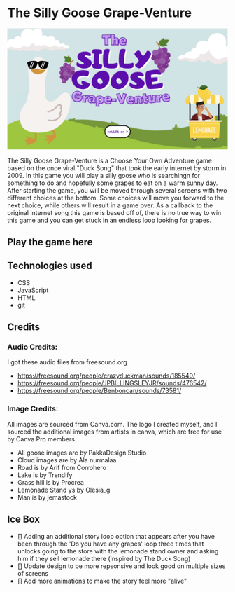 # The Silly Goose Grape-Venture

![image of first page of game](./assets/Images/game-screenshot.png)

The Silly Goose Grape-Venture is a Choose Your Own Adventure game based on the once viral "Duck Song" that took the early internet by storm in 2009. In this game you will play a silly goose who is searchingn for something to do and hopefully some grapes to eat on a warm sunny day. After starting the game, you will be moved through several screens with two different choices at the bottom. Some choices will move you forward to the next choice, while others will result in a game over. As a callback to the original internet song this game is based off of, there is no true way to win this game and you can get stuck in an endless loop looking for grapes.

## Play the game here

## Technologies used
- CSS
- JavaScript
- HTML
- git

## Credits
### Audio Credits:
I got these audio files from freesound.org 
- https://freesound.org/people/crazyduckman/sounds/185549/
- https://freesound.org/people/JPBILLINGSLEYJR/sounds/476542/
- https://freesound.org/people/Benboncan/sounds/73581/

### Image Credits:
All images are sourced from Canva.com. The logo I created myself, and I sourced the additional images from artists in canva, which are free for use by Canva Pro members.
- All goose images are by PakkaDesign Studio
- Cloud images are by Ala nurmalaa
- Road is by Arif from Corrohero
- Lake is by Trendify
- Grass hill is by Procrea
- Lemonade Stand ys by Olesia_g
- Man is by jemastock

## Ice Box
 - [] Adding an additional story loop option that appears after you have been through the 'Do you have any grapes' loop three times that unlocks going to the store with the lemonade stand owner and asking him if they sell lemonade there (inspired by The Duck Song)
 - [] Update design to be more repsonsive and look good on multiple sizes of screens
 - [] Add more animations to make the story feel more "alive"




